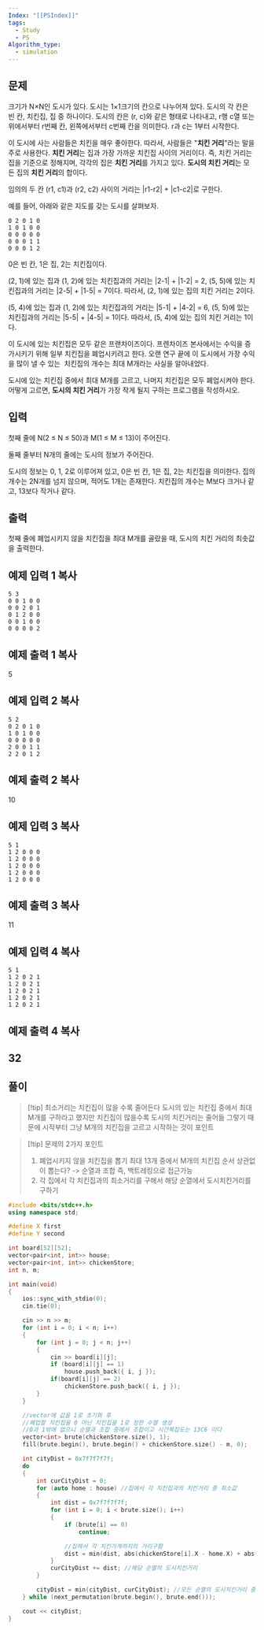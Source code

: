 ```yaml
---
Index: "[[PSIndex]]"
tags:
  - Study
  - PS
Algorithm_type:
  - simulation
---
```


## 문제
크기가 N×N인 도시가 있다. 도시는 1×1크기의 칸으로 나누어져 있다. 도시의 각 칸은 빈 칸, 치킨집, 집 중 하나이다. 도시의 칸은 (r, c)와 같은 형태로 나타내고, r행 c열 또는 위에서부터 r번째 칸, 왼쪽에서부터 c번째 칸을 의미한다. r과 c는 1부터 시작한다.

이 도시에 사는 사람들은 치킨을 매우 좋아한다. 따라서, 사람들은 "**치킨 거리**"라는 말을 주로 사용한다. **치킨 거리**는 집과 가장 가까운 치킨집 사이의 거리이다. 즉, 치킨 거리는 집을 기준으로 정해지며, 각각의 집은 **치킨 거리**를 가지고 있다. **도시의 치킨 거리**는 모든 집의 **치킨 거리**의 합이다.

임의의 두 칸 (r1, c1)과 (r2, c2) 사이의 거리는 |r1-r2| + |c1-c2|로 구한다.

예를 들어, 아래와 같은 지도를 갖는 도시를 살펴보자.

```
0 2 0 1 0
1 0 1 0 0
0 0 0 0 0
0 0 0 1 1
0 0 0 1 2
```

0은 빈 칸, 1은 집, 2는 치킨집이다.

(2, 1)에 있는 집과 (1, 2)에 있는 치킨집과의 거리는 |2-1| + |1-2| = 2, (5, 5)에 있는 치킨집과의 거리는 |2-5| + |1-5| = 7이다. 따라서, (2, 1)에 있는 집의 치킨 거리는 2이다.

(5, 4)에 있는 집과 (1, 2)에 있는 치킨집과의 거리는 |5-1| + |4-2| = 6, (5, 5)에 있는 치킨집과의 거리는 |5-5| + |4-5| = 1이다. 따라서, (5, 4)에 있는 집의 치킨 거리는 1이다.

이 도시에 있는 치킨집은 모두 같은 프랜차이즈이다. 프렌차이즈 본사에서는 수익을 증가시키기 위해 일부 치킨집을 폐업시키려고 한다. 오랜 연구 끝에 이 도시에서 가장 수익을 많이 낼 수 있는  치킨집의 개수는 최대 M개라는 사실을 알아내었다.

도시에 있는 치킨집 중에서 최대 M개를 고르고, 나머지 치킨집은 모두 폐업시켜야 한다. 어떻게 고르면, **도시의 치킨 거리**가 가장 작게 될지 구하는 프로그램을 작성하시오.

## 입력

첫째 줄에 N(2 ≤ N ≤ 50)과 M(1 ≤ M ≤ 13)이 주어진다.

둘째 줄부터 N개의 줄에는 도시의 정보가 주어진다.

도시의 정보는 0, 1, 2로 이루어져 있고, 0은 빈 칸, 1은 집, 2는 치킨집을 의미한다. 집의 개수는 2N개를 넘지 않으며, 적어도 1개는 존재한다. 치킨집의 개수는 M보다 크거나 같고, 13보다 작거나 같다.

## 출력

첫째 줄에 폐업시키지 않을 치킨집을 최대 M개를 골랐을 때, 도시의 치킨 거리의 최솟값을 출력한다.

## 예제 입력 1 복사
```
5 3
0 0 1 0 0
0 0 2 0 1
0 1 2 0 0
0 0 1 0 0
0 0 0 0 2
```


## 예제 출력 1 복사

5

## 예제 입력 2 복사

```
5 2
0 2 0 1 0
1 0 1 0 0
0 0 0 0 0
2 0 0 1 1
2 2 0 1 2
```

## 예제 출력 2 복사

10

## 예제 입력 3 복사

```
5 1
1 2 0 0 0
1 2 0 0 0
1 2 0 0 0
1 2 0 0 0
1 2 0 0 0
```

## 예제 출력 3 복사

11

## 예제 입력 4 복사

```
5 1
1 2 0 2 1
1 2 0 2 1
1 2 0 2 1
1 2 0 2 1
1 2 0 2 1
```

## 예제 출력 4 복사

32
   
---
## 풀이
> [!tip] 최소거리는 치킨집이 많을 수록 줄어든다
> 도시의 있는 치킨집 중에서 최대 M개를 구하라고 했지만 치킨집이 많을수록 도시의 치킨거리는 줄어듦
> 그렇기 때문에 시작부터 그냥 M개의 치킨집을 고르고 시작하는 것이 포인트
> 

> [!tip] 문제의 2가지 포인트
> 1. 폐업시키지 않을 치킨집을 뽑기
> 	최대 13개 중에서 M개의 치킨집 순서 상관없이 뽑는다? -> 순열과 조합 즉, 백트레킹으로 접근가능
> 2. 각 집에서 각 치킨집과의 최소거리를 구해서 해당 순열에서 도시치킨거리를 구하기

```cpp
#include <bits/stdc++.h>
using namespace std;

#define X first
#define Y second

int board[52][52];
vector<pair<int, int>> house;
vector<pair<int, int>> chickenStore;
int n, m;

int main(void)
{
    ios::sync_with_stdio(0);
    cin.tie(0);

    cin >> n >> m;
    for (int i = 0; i < n; i++)
    {
        for (int j = 0; j < n; j++)
        {
            cin >> board[i][j];
            if (board[i][j] == 1)
                house.push_back({ i, j });
            if(board[i][j] == 2)
                chickenStore.push_back({ i, j });
        }
    }

    //vector에 값을 1로 초기화 후
    //폐업할 치킨집을 0 아닌 치킨집을 1로 정한 수열 생성
    //0과 1밖에 없으니 순열과 조합 중에서 조합이고 시간복잡도는 13C6 이다
    vector<int> brute(chickenStore.size(), 1);
    fill(brute.begin(), brute.begin() + chickenStore.size() - m, 0);

    int cityDist = 0x7f7f7f7f;
    do
    {
        int curCityDist = 0;
        for (auto home : house) //집에서 각 치킨집과의 치킨거리 중 최소값
        {
            int dist = 0x7f7f7f7f;
            for (int i = 0; i < brute.size(); i++)
            {
                if (brute[i] == 0)
                    continue;

                //집에서 각 치킨가게까지의 거리구함
                dist = min(dist, abs(chickenStore[i].X - home.X) + abs(chickenStore[i].Y - home.Y));
            }
            curCityDist += dist; //해당 순열의 도시치킨거리
        }

        cityDist = min(cityDist, curCityDist); //모든 순열의 도시치킨거리 중 최소값
    } while (next_permutation(brute.begin(), brute.end()));

    cout << cityDist;
}

```
